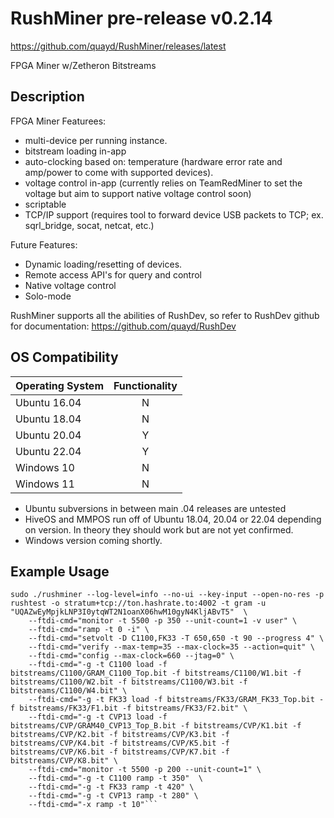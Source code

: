 # RushMiner pre-release v0.2.14

https://github.com/quayd/RushMiner/releases/latest

FPGA Miner w/Zetheron Bitstreams

## Description

FPGA Miner Featurees:
- multi-device per running instance.
- bitstream loading in-app
- auto-clocking based on: temperature (hardware error rate and amp/power to come with supported devices).
- voltage control in-app (currently relies on TeamRedMiner to set the voltage but aim to support native voltage control soon)
- scriptable
- TCP/IP support (requires tool to forward device USB packets to TCP; ex. sqrl_bridge, socat, netcat, etc.)

Future Features:
- Dynamic loading/resetting of devices.
- Remote access API's for query and control
- Native voltage control
- Solo-mode

RushMiner supports all the abilities of RushDev, so refer to RushDev github for documentation: https://github.com/quayd/RushDev

## OS Compatibility

| Operating System  | Functionality |
|-------------------|:-------------:|
| Ubuntu 16.04      | N             |
| Ubuntu 18.04      | N             |
| Ubuntu 20.04      | Y             |
| Ubuntu 22.04      | Y             |
| Windows 10        | N             |
| Windows 11        | N             |

* Ubuntu subversions in between main .04 releases are untested
* HiveOS and MMPOS run off of Ubuntu 18.04, 20.04 or 22.04 depending on version. In theory they should work but are not yet confirmed.
* Windows version coming shortly.
## Example Usage
```
sudo ./rushminer --log-level=info --no-ui --key-input --open-no-res -p rushtest -o stratum+tcp://ton.hashrate.to:4002 -t gram -u "UQAZwEyMpjkLNP3I0ytqWT2N1oanX06hwM10gyN4KljABvT5"  \
    --ftdi-cmd="monitor -t 5500 -p 350 --unit-count=1 -v user" \
    --ftdi-cmd="ramp -t 0 -i" \
    --ftdi-cmd="setvolt -D C1100,FK33 -T 650,650 -t 90 --progress 4" \
    --ftdi-cmd="verify --max-temp=35 --max-clock=35 --action=quit" \
    --ftdi-cmd="config --max-clock=660 --jtag=0" \
    --ftdi-cmd="-g -t C1100 load -f bitstreams/C1100/GRAM_C1100_Top.bit -f bitstreams/C1100/W1.bit -f bitstreams/C1100/W2.bit -f bitstreams/C1100/W3.bit -f bitstreams/C1100/W4.bit" \
    --ftdi-cmd="-g -t FK33 load -f bitstreams/FK33/GRAM_FK33_Top.bit -f bitstreams/FK33/F1.bit -f bitstreams/FK33/F2.bit" \
    --ftdi-cmd="-g -t CVP13 load -f bitstreams/CVP/GRAM40_CVP13_Top_B.bit -f bitstreams/CVP/K1.bit -f bitstreams/CVP/K2.bit -f bitstreams/CVP/K3.bit -f bitstreams/CVP/K4.bit -f bitstreams/CVP/K5.bit -f bitstreams/CVP/K6.bit -f bitstreams/CVP/K7.bit -f bitstreams/CVP/K8.bit" \
    --ftdi-cmd="monitor -t 5500 -p 200 --unit-count=1" \
    --ftdi-cmd="-g -t C1100 ramp -t 350"  \
    --ftdi-cmd="-g -t FK33 ramp -t 420" \
    --ftdi-cmd="-g -t CVP13 ramp -t 280" \
    --ftdi-cmd="-x ramp -t 10"```
